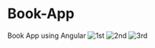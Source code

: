 # Book-App
Book App using Angular
![1st](https://user-images.githubusercontent.com/96011023/224036252-37dd35f1-abe7-45dc-9c7d-3f5411c2744e.jpg)
![2nd](https://user-images.githubusercontent.com/96011023/224036570-b7569180-16ff-4353-998a-f417bbde0444.jpg)
![3rd](https://user-images.githubusercontent.com/96011023/224036761-5718ad65-a488-414c-a202-0979052b97fe.jpg)
